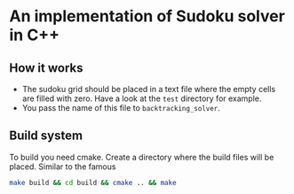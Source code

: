 # An implementation of Sudoku solver in C++

## How it works
* The sudoku grid should be placed in a text file where the empty cells are filled with zero. Have a look at the `test` directory for example.
* You pass the name of this file to `backtracking_solver`.

## Build system
To build you need cmake. Create a directory where the build files will be placed. Similar to the famous
```bash
make build && cd build && cmake .. && make
```
